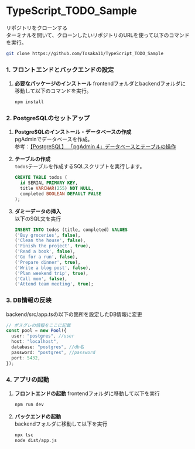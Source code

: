 # TypeScript_TODO_Sample
   リポジトリをクローンする  
   ターミナルを開いて、クローンしたいリポジトリのURLを使って以下のコマンドを実行。
   ```bash
   git clone https://github.com/Tosaka11/TypeScript_TODO_Sample
   ```

### 1. フロントエンドとバックエンドの設定
1. **必要なパッケージのインストール**
   frontendフォルダとbackendフォルダに移動して以下のコマンドを実行。
   ```bash
   npm install
   ```


### 2. PostgreSQLのセットアップ
1. **PostgreSQLのインストール・データベースの作成**  
   pgAdminでデータベースを作成。  
   参考：[【PostgreSQL】 「pgAdmin 4」データベースとテーブルの操作](https://www.kemmy-it.com/2024/08/15/pgadmin_1/)

2. **テーブルの作成**  
   `todos`テーブルを作成するSQLスクリプトを実行します。
   ```sql
   CREATE TABLE todos (
     id SERIAL PRIMARY KEY,
     title VARCHAR(255) NOT NULL,
     completed BOOLEAN DEFAULT FALSE
   );
   ```

3. **ダミーデータの挿入**  
   以下のSQL文を実行
   ```sql
   INSERT INTO todos (title, completed) VALUES
   ('Buy groceries', false),
   ('Clean the house', false),
   ('Finish the project', true),
   ('Read a book', false),
   ('Go for a run', false),
   ('Prepare dinner', true),
   ('Write a blog post', false),
   ('Plan weekend trip', true),
   ('Call mom', false),
   ('Attend team meeting', true);
   ```

### 3. DB情報の反映
   backend/src/app.tsの以下の箇所を設定したDB情報に変更
   ```ts
   // ポスグレの情報をここに記載
   const pool = new Pool({
     user: "postgres", //user
     host: "localhost",
     database: "postgres", //db名
     password: "postgres", //password
     port: 5432,
   });
   ```

### 4. アプリの起動
1. **フロントエンドの起動** 
   frontendフォルダに移動して以下を実行
   ```bash
   npm run dev
   ```

2. **バックエンドの起動**  
   backendフォルダに移動して以下を実行
   ```bash
   npx tsc
   node dist/app.js
   ```
